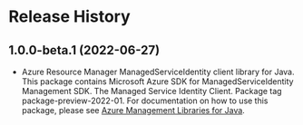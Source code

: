 # Release History

## 1.0.0-beta.1 (2022-06-27)

- Azure Resource Manager ManagedServiceIdentity client library for Java. This package contains Microsoft Azure SDK for ManagedServiceIdentity Management SDK. The Managed Service Identity Client. Package tag package-preview-2022-01. For documentation on how to use this package, please see [Azure Management Libraries for Java](https://aka.ms/azsdk/java/mgmt).
